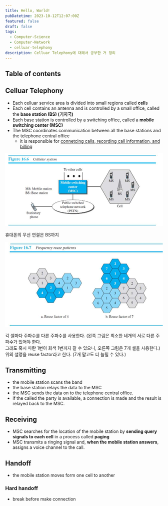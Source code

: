 ```yaml
---
title: Hello, World!
pubDatetime: 2023-10-12T12:07:00Z
featured: false
draft: false
tags:
  - Computer-Science
  - Computer-Network
  - celluar-telephony
description: Celluar Telephony에 대해서 공부한 거 정리
---
```


## Table of contents

## Celluar Telephony

- Each celluar service area is divided into small regions called **cell**s
- Each cell contains an antenna and is controlled by a small office, called the **base station (BS) (기지국)**
- Each base station is controlled by a switching office, called a **mobile switching center (MSC)**
- The MSC coordinates communication between all the base stations and the telephone central office
  - it is responsible for <u>connetcing calls, recording call information, and billing</u>

![](/src/assets/image/celluar-telephony-1697080731772.jpeg)

휴대폰의 무선 연결은 BS까지

![](/src/assets/image/celluar-telephony-1697080852481.jpeg)

각 셀마다 주파수를 다른 주파수를 사용한다. (왼쪽 그림은 최소한 네개의 서로 다른 주파수가 있어야 한다.  
그래도 혹시 파란 1번이 회색 1번까지 갈 수 있으니, 오른쪽 그림은 7개 셀을 사용한다.)
위의 설명을 reuse factor라고 한다. (7개 말고도 더 늘릴 수 있다.)

## Transmitting

- the mobile station scans the band
- the base station relays the data to the MSC
- the MSC sends the data on to the telephone central office.
- if the called the party is available, a connection is made and the result is relayed back to the MSC.

## Receiving

- MSC searches for the location of the mobile station by **sending query signals to each cell** in a process called **paging**
- MSC transmits a ringing signal and, **when the mobile station answers**, assigns a voice channel to the call.

## Handoff

- the mobile station moves form one cell to another

### Hard handoff

- break before make connection
